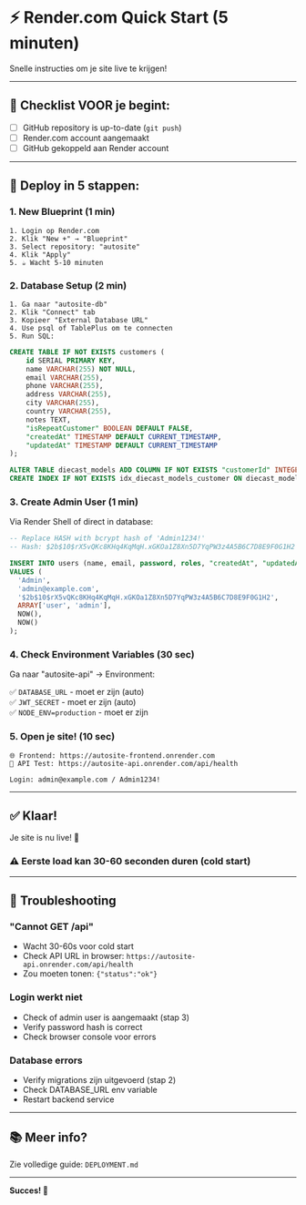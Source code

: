 # ⚡ Render.com Quick Start (5 minuten)

Snelle instructies om je site live te krijgen!

---

## 📝 **Checklist VOOR je begint:**

- [ ] GitHub repository is up-to-date (`git push`)
- [ ] Render.com account aangemaakt
- [ ] GitHub gekoppeld aan Render account

---

## 🚀 **Deploy in 5 stappen:**

### **1. New Blueprint** (1 min)
```
1. Login op Render.com
2. Klik "New +" → "Blueprint"
3. Select repository: "autosite"
4. Klik "Apply"
5. ☕ Wacht 5-10 minuten
```

### **2. Database Setup** (2 min)
```
1. Ga naar "autosite-db"
2. Klik "Connect" tab
3. Kopieer "External Database URL"
4. Use psql of TablePlus om te connecten
5. Run SQL:
```

```sql
CREATE TABLE IF NOT EXISTS customers (
    id SERIAL PRIMARY KEY,
    name VARCHAR(255) NOT NULL,
    email VARCHAR(255),
    phone VARCHAR(255),
    address VARCHAR(255),
    city VARCHAR(255),
    country VARCHAR(255),
    notes TEXT,
    "isRepeatCustomer" BOOLEAN DEFAULT FALSE,
    "createdAt" TIMESTAMP DEFAULT CURRENT_TIMESTAMP,
    "updatedAt" TIMESTAMP DEFAULT CURRENT_TIMESTAMP
);

ALTER TABLE diecast_models ADD COLUMN IF NOT EXISTS "customerId" INTEGER REFERENCES customers(id) ON DELETE SET NULL;
CREATE INDEX IF NOT EXISTS idx_diecast_models_customer ON diecast_models("customerId");
```

### **3. Create Admin User** (1 min)

Via Render Shell of direct in database:

```sql
-- Replace HASH with bcrypt hash of 'Admin1234!'
-- Hash: $2b$10$rX5vQKc8KHq4KqMqH.xGKOa1Z8Xn5D7YqPW3z4A5B6C7D8E9F0G1H2

INSERT INTO users (name, email, password, roles, "createdAt", "updatedAt")
VALUES (
  'Admin',
  'admin@example.com',
  '$2b$10$rX5vQKc8KHq4KqMqH.xGKOa1Z8Xn5D7YqPW3z4A5B6C7D8E9F0G1H2',
  ARRAY['user', 'admin'],
  NOW(),
  NOW()
);
```

### **4. Check Environment Variables** (30 sec)

Ga naar "autosite-api" → Environment:

✅ `DATABASE_URL` - moet er zijn (auto)  
✅ `JWT_SECRET` - moet er zijn (auto)  
✅ `NODE_ENV=production` - moet er zijn  

### **5. Open je site!** (10 sec)

```
🌐 Frontend: https://autosite-frontend.onrender.com
🔌 API Test: https://autosite-api.onrender.com/api/health

Login: admin@example.com / Admin1234!
```

---

## ✅ **Klaar!**

Je site is nu live! 🎉

### **⚠️ Eerste load kan 30-60 seconden duren (cold start)**

---

## 🔧 **Troubleshooting**

### **"Cannot GET /api"**
- Wacht 30-60s voor cold start
- Check API URL in browser: `https://autosite-api.onrender.com/api/health`
- Zou moeten tonen: `{"status":"ok"}`

### **Login werkt niet**
- Check of admin user is aangemaakt (stap 3)
- Verify password hash is correct
- Check browser console voor errors

### **Database errors**
- Verify migrations zijn uitgevoerd (stap 2)
- Check DATABASE_URL env variable
- Restart backend service

---

## 📚 **Meer info?**

Zie volledige guide: `DEPLOYMENT.md`

---

**Succes! 🚀**

